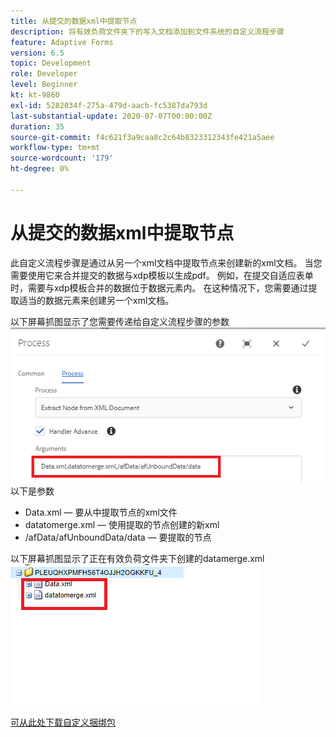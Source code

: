 ```yaml
---
title: 从提交的数据xml中提取节点
description: 将有效负荷文件夹下的写入文档添加到文件系统的自定义流程步骤
feature: Adaptive Forms
version: 6.5
topic: Development
role: Developer
level: Beginner
kt: kt-9860
exl-id: 5282034f-275a-479d-aacb-fc5387da793d
last-substantial-update: 2020-07-07T00:00:00Z
duration: 35
source-git-commit: f4c621f3a9caa8c2c64b8323312343fe421a5aee
workflow-type: tm+mt
source-wordcount: '179'
ht-degree: 0%

---
```


# 从提交的数据xml中提取节点

此自定义流程步骤是通过从另一个xml文档中提取节点来创建新的xml文档。 当您需要使用它来合并提交的数据与xdp模板以生成pdf。 例如，在提交自适应表单时，需要与xdp模板合并的数据位于数据元素内。 在这种情况下，您需要通过提取适当的数据元素来创建另一个xml文档。

以下屏幕抓图显示了您需要传递给自定义流程步骤的参数
![process-step](assets/create-xml-process-step.png)
以下是参数
* Data.xml — 要从中提取节点的xml文件
* datatomerge.xml — 使用提取的节点创建的新xml
* /afData/afUnboundData/data — 要提取的节点


以下屏幕抓图显示了正在有效负荷文件夹下创建的datamerge.xml
![create-xml](assets/create-xml.png)

[可从此处下载自定义捆绑包](/help/forms/assets/common-osgi-bundles/SetValueApp.core-1.0-SNAPSHOT.jar)
